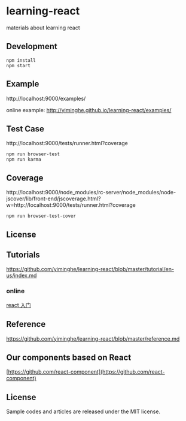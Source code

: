 # learning-react

materials about learning react

## Development

```
npm install
npm start
```

## Example

http://localhost:9000/examples/

online example: http://yiminghe.github.io/learning-react/examples/

## Test Case

http://localhost:9000/tests/runner.html?coverage

```
npm run browser-test
npm run karma
```

## Coverage

http://localhost:9000/node_modules/rc-server/node_modules/node-jscover/lib/front-end/jscoverage.html?w=http://localhost:9000/tests/runner.html?coverage

```
npm run browser-test-cover
```

## License

## Tutorials

https://github.com/yiminghe/learning-react/blob/master/tutorial/en-us/index.md

### online

[react 入门](http://yiminghe.me/learning-react/tutorial/zh-cn/intro.html)

## Reference

https://github.com/yiminghe/learning-react/blob/master/reference.md

## Our components based on React

[https://github.com/react-component](https://github.com/react-component)

## License

Sample codes and articles are released under the MIT license.
